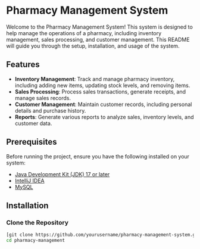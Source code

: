 # Pharmacy Management System

Welcome to the Pharmacy Management System! This system is designed to help manage the operations of a pharmacy, including inventory management, sales processing, and customer management. This README will guide you through the setup, installation, and usage of the system.

## Features

- **Inventory Management**: Track and manage pharmacy inventory, including adding new items, updating stock levels, and removing items.
- **Sales Processing**: Process sales transactions, generate receipts, and manage sales records.
- **Customer Management**: Maintain customer records, including personal details and purchase history.
- **Reports**: Generate various reports to analyze sales, inventory levels, and customer data.

## Prerequisites

Before running the project, ensure you have the following installed on your system:

- [Java Development Kit (JDK) 17 or later](https://www.oracle.com/java/technologies/javase-jdk17-downloads.html)
- [IntelliJ IDEA](https://www.jetbrains.com/idea/download/)
- [MySQL](https://dev.mysql.com/downloads/mysql/)

## Installation

### Clone the Repository

```sh
[git clone https://github.com/yourusername/pharmacy-management-system.git](https://github.com/ReneSambou/pharmacy-system
cd pharmacy-management
